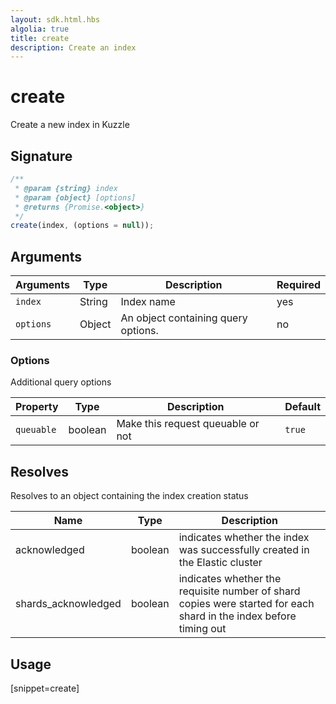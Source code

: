 ```yaml
---
layout: sdk.html.hbs
algolia: true
title: create
description: Create an index
---
```


# create

Create a new index in Kuzzle

## Signature

```javascript
/**
 * @param {string} index
 * @param {object} [options]
 * @returns {Promise.<object>}
 */
create(index, (options = null));
```

## Arguments

| Arguments | Type   | Description                         | Required |
| --------- | ------ | ----------------------------------- | -------- |
| `index`   | String | Index name                          | yes      |
| `options` | Object | An object containing query options. | no       |

### **Options**

Additional query options

| Property   | Type    | Description                       | Default |
| ---------- | ------- | --------------------------------- | ------- |
| `queuable` | boolean | Make this request queuable or not | `true`  |

## Resolves

Resolves to an object containing the index creation status

| Name                | Type    | Description                                                                                                       |
| ------------------- | ------- | ----------------------------------------------------------------------------------------------------------------- |
| acknowledged        | boolean | indicates whether the index was successfully created in the Elastic cluster                                       |
| shards_acknowledged | boolean | indicates whether the requisite number of shard copies were started for each shard in the index before timing out |

## Usage

[snippet=create]
